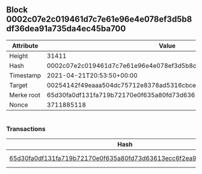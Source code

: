 ## Block 0002c07e2c019461d7c7e61e96e4e078ef3d5b8df36dea91a735da4ec45ba700

Attribute | Value
--- | ---
Height | 31411
Hash | 0002c07e2c019461d7c7e61e96e4e078ef3d5b8df36dea91a735da4ec45ba700
Timestamp | 2021-04-21T20:53:50+00:00
Target | 00254142f49eaaa504dc75712e8378ad5316cbcead634704b3734b6271167cc4
Merke root | 65d30fa0df131fa719b72170e0f635a80fd73d63613ecc6f2ea9e604c43f7160
Nonce | 3711885118

```

```

### Transactions

Hash | Amount
--- | ---
[65d30fa0df131fa719b72170e0f635a80fd73d63613ecc6f2ea9e604c43f7160](65d30fa0df131fa719b72170e0f635a80fd73d63613ecc6f2ea9e604c43f7160.md) | 10.00000000 SKEPTI 
